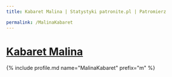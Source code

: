 ```yaml
---
title: Kabaret Malina | Statystyki patronite.pl | Patromierz

permalink: /MalinaKabaret
---
```


# [Kabaret Malina](https://patronite.pl/MalinaKabaret)

{% include profile.md name="MalinaKabaret" prefix="m" %}

